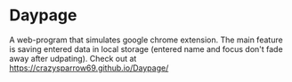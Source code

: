 # Daypage
A web-program that simulates google chrome extension. The main feature is saving entered data in local storage (entered name and focus don't fade away after udpating).
Check out at https://crazysparrow69.github.io/Daypage/ 

